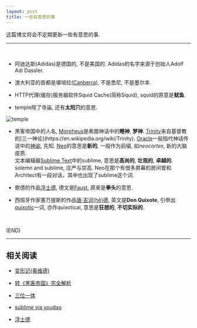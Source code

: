 ```yaml
---
layout: post
title: 一些有意思的事
---
```



这篇博文将会不定期更新一些有意思的事.

---

<br/>

*	阿迪达斯(Adidas)是德国的, 不是美国的. Adidas的名字来源于创始人Adolf Adi Dassler.

*	澳大利亚的首都是堪培拉([Canberra](https://en.wikipedia.org/wiki/Canberra)), 不是悉尼, 不是墨尔本.

*	HTTP代理(缓存)服务器软件Squid Cache(简称Squid), squid的原意是**鱿鱼**.

*	temple除了寺庙, 还有**太阳穴**的意思.

![temple](http://p0.so.qhimg.com/bdr/_240_/t015775921d1a5e28bf.gif)

*	黑客帝国中的人名, [Morpheus](https://en.wikipedia.org/wiki/Morpheus_(mythology))是希腊神话中的**睡神**, **梦神**. [Trinity](https://en.wikipedia.org/wiki/Trinity_(The_Matrix)#Name)来自基督教的[三一神论](https://en.wikipedia.org/wiki/Trinity). [Oracle](https://en.wikipedia.org/wiki/Oracle)一般指代神话传说中的[神谕](https://zh.wikipedia.org/wiki/%E7%A5%9E%E8%AB%AD), 先知. [Neo](http://youdao.com/w/neo/#keyfrom=dict2.top)的意思是**新的**, 一般作为前缀, 如*neocortex*, 新的大脑皮质.   
文本编辑器[Sublime Text](https://www.sublimetext.com/)中的sublime, 意思是**高尚的**, **壮观的**, **卓越的**. solemn and sublime, 庄严与崇高. Neo在那个有很多屏幕的房间曾和Architect有一段对话，其中也出现了sublime这个词. 

*	歌德的作品[浮士德](https://en.wikipedia.org/wiki/Faust,_Part_One), 德文是[Faust](http://www.godic.net/dicts/de/faust), 原来是**拳头**的意思.

*	西班牙作家塞万提斯的作品[唐·吉诃(hē)德](http://baike.baidu.com/item/%E5%94%90%C2%B7%E5%90%89%E8%AF%83%E5%BE%B7/59900), 英文是**Don Quixote**, 引申出[quixotic](http://youdao.com/w/quixotic/#keyfrom=dict2.top)一词, 亦作quixotical, 意思是**狂想的**, **不切实际的**.

<br/>

(END)

---

##	相关阅读

*	[变形记(奥维德)](https://zh.wikipedia.org/wiki/%E5%8F%98%E5%BD%A2%E8%AE%B0_(%E5%A5%A5%E7%BB%B4%E5%BE%B7))

*	[转《黑客帝国》完全解析](https://movie.douban.com/review/7172258/)

*	[三位一体](https://zh.wikipedia.org/wiki/%E4%B8%89%E4%BD%8D%E4%B8%80%E9%AB%94)

*	[sublime via youdao](http://youdao.com/w/eng/sublime/#keyfrom=dict2.index)

*	[浮士德](https://zh.wikipedia.org/wiki/%E6%B5%AE%E5%A3%AB%E5%BE%B7I)